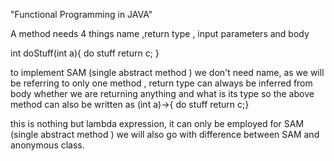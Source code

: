 "Functional Programming in JAVA"

A method needs 4 things name ,return  type , input parameters and body

int doStuff(int a){ 
 do stuff 
 return c; 
}

to implement SAM (single abstract method ) we don't need name,
as we will be referring to only one method ,
return type can always be inferred from body
whether we are returning anything and what is its type
so the above method can also be written as
(int a)->{ do stuff return c;}

this is nothing but lambda expression,
it can only be employed for SAM (single abstract method )
we will also go with difference between SAM and anonymous class.

    